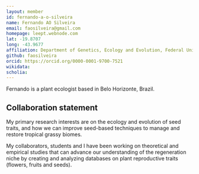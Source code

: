 ```yaml
---
layout: member
id: fernando-a-o-silveira
name: Fernando AO Silveira
email: faosilveira@gmail.com
homepage: leept.webnode.com
lat: -19.8707
long: -43.9677
affiliation: Department of Genetics, Ecology and Evolution, Federal University of Minas Gerais, Brazil
github: faosilveira
orcid: https://orcid.org/0000-0001-9700-7521
wikidata: 
scholia: 
---
```


Fernando is a plant ecologist based in Belo Horizonte, Brazil. 

## Collaboration statement
My primary research interests are on the ecology and evolution of seed traits, and how we can improve seed-based techniques to manage and restore tropical grassy biomes. 

My collaborators, students and I have been working on theoretical and empirical studies that can advance our understanding of the regeneration niche by creating and analyzing databases on plant reproductive traits (flowers, fruits and seeds).
